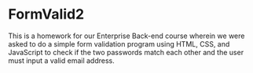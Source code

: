 # FormValid2

This is a homework for our Enterprise Back-end course wherein we were asked to do 
a simple form validation program using HTML, CSS, and JavaScript to check if the 
two passwords match each other and the user must input a valid email address.
